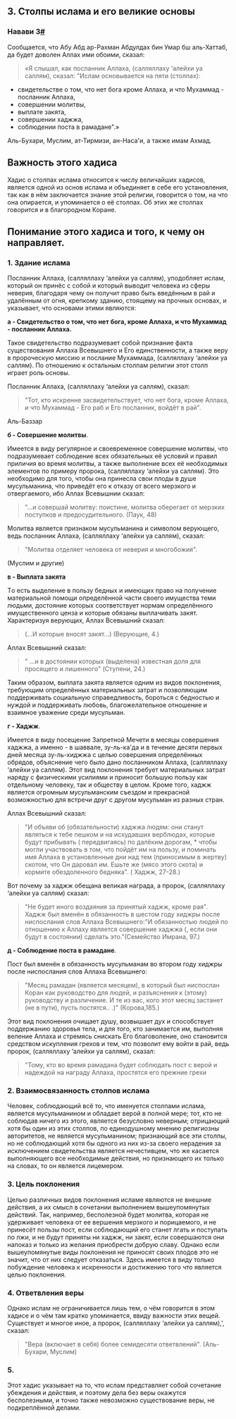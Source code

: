## 3. Столпы ислама и его великие основы

### <a name="h-3"></a>Навави 3[#](#h-3)

Сообщается, что Абу Абд ар-Рахман Абдулдах бин Умар бш аль-Хаттаб, да будет доволен Аллах ими обоими, сказал:

>«Я слышал, как посланник Аллаха, (салляллаху ‘алейхи уа саллям), сказал: "Ислам ocновывается на пяти (столпах):
- свидетельстве о том, что нет богa кроме Аллаха, и что Мухаммад - посланник Аллаха,
- совершении молитвы,
- выплате закята,
- совершении хаджжа,
- соблюдении поста в рамадане".»

Аль-Бухари, Муслим, ат-Тирмизи, ан-Наса'и, а также имам Ахмад.

## Важность этого хадиса

Хадис о столпах ислама относится к числу величайших хадисов, является одной из основ ислама и объединяет в себе его установления, так как в нём заключается знание этой религии, говорится о том, на что она опирается, и упоминается о её столпах. Об этих же столпах говорится и в благородном Коране.


## Понимание этого хадиса и того, к чему он направляет.

### 1. Здание ислама

Посланник Аллаха, (салляллаху ‘алейхи уа саллям), уподобляет ислам, который он принёс с собой и который выводит человека из сферы неверия, благодаря чему он получит право быть введённым в рай и удалённым от огня, крепкому зданию, стоящему на прочных основах, и указывает, что основами этими являются:

**a - Свидетельство о том, что нет бога, кроме Аллаха, и что Мухаммад - посланник Аллаха.**

Такое свидетельство подразумевает собой признание факта существования Аллаха Всевышнего и Его единственности, а также веру в пророческую миссию и послание Мухаммада, (салляллаху ‘алейхи уа саллям). По отношению к остальным столпам религии этот столп играет роль основы.

Посланник Аллаха, (салляллаху ‘алейхи уа саллям), сказал:

>"Тот, кто искренне засвидетельствует, что нет бога, кроме Аллаха, и что Мухаммад - Его раб и Его посланник, войдёт в рай".

Аль-Баззар

**б - Совершение молитвы**.

Имеется в виду регулярное и своевременное совершение молитвы, что подразумевает соблюдение всех обязательных её условий и правил приличия во время молитвы, а также выполнение всех её необходимых элементов по примеру пророка, (салляллаху ‘алейхи уа саллям). Это необходимо для того, чтобы она принесла свои плоды в душе мусульманина, что приведёт его к отказу от всего мерзкого и отвергаемого, ибо Аллах Всевышнии сказал:

>"...и совершай молитву: поистине, молитва оберегает от мерзких поступков и предосудительного. (Паук, 48)

Молитва является признаком мусульманина и символом верующего, ведь посланник Аллаха, (салляллаху ‘алейхи уа саллям), сказал:

>"Молитва отделяет человека от неверия и многобожия".

(Муслим и другие)

**в - Выплата закята**

Tо есть выделение в пользу бедных и имeющих право на получение материальной помощи определённой части своего имущества теми людьми, достояние которых соoтветствует нормам определённого имущественного ценза и которые обязаны выплачивать закят. Характеризуя верующих, Аллах Всевышний сказал:
>(...И которые вносят закят...) (Верующие, 4.)

Аллах Всевышний сказал: 

>" ...и в достоянии которых (выделена) известная доля для просящего и лишенного" (Cтупени, 24.)

Таким образом, выплата закята является одним из видов пoклонения, требующим определённых материальных затрат и пoзволяющим поддерживать социальную справедливость, бороться с бедностью и нуждой и поддерживать любовь, благожелательное отношение и взаимное уважение среди мусульман.

**г - Хаджж**. 

Имеется в виду посещение Запретной Мечети в месяцы совершения хаджжа, а именно - в шаввале, зу-ль-ка'да и в течение десяти первых дней месяца зу-ль-хиджжа с целью совершения определённых обрядов, объяснение чего было дано пoсланником Аллаха, (салляллаху ‘алейхи уа саллям). Этот вид поклонения требует матeриальных затрат наряду с физическими усилиями и приносит большую пользу как отдельному человеку, так и обществу в целом. Кроме того, хаджж является огромным мусульманским съездом и прекрасной возможностью для встречи друг с другом мусульман из разных стран.

Аллах Всевышний сказал:

>"И объяви об (обязательности) хаджжа людям: они станут являться к тебе пешком и на исхудавших верблюдах, которые будут прибывать ( передвигаясь) по далёким дорогам, * чтобы могли участвовать в том, что пойдёт им на пользу, и поминать имя Аллаха в установленные дни над тем (приносимым в жертву) скотом, что Он даровал им. Ешьте же (мясо этого скота) и кормите обездоленного бедняка". ( Хаджж, 27-28.)

Вот почему за хаджж обещана великая награда, а пророк, (салляллаху ‘алейхи уа саллям) сказал:

>"Не будет иного воздаяния за принятый хаджж, кроме рая". Хаджж был вменён в обязанность в шестом году хиджры после ниспослания слов Аллаха Всевышнего:"И обязанностью людей по отношению к Аллаху является совершение хаджжа (, если они будут в состоянии) сделать это."(Семейство Имрана, 97.)

**д - Соблюдение поста в рамадане**. 

Пост был вменён в обязанность мусульманам во втором году хиджры после ниспослания слов Аллаха Всевышнего:

>"Месяц рамадан (является месяцем), в который был ниспослан Коран как руководство для людей, и разъяснения к (этому) руководству и различение. И те из вас, кого этот месяц застанет (не в пути), пусть постятся.. .)" (Корова,185.)

Этот вид поклонения очищает душу, возвышает дух и способствует поддержанию здоровья тела, и для того, кто занимается им, выполняя веление Аллаха и стремясь снискать Его благоволение, оно становится средством искупления грехов и тем, что позволит ему войти в рай, ведь пророк, (салляллаху ‘алейхи уа саллям), сказал:

>"Тому, кто во время рамадана будет соблюдать пост с верой и надеждой на награду Аллаха, простятся его прежние грехи

### 2. Взаимосвязанность столпов ислама

Человек, соблюдaющий всё то, что именуется столпами ислама, является мусульманином и обладает верой в полной мере; тот, кто не соблюдав ничего из этого, является безусловно неверным; отрицающий хотя бы один из этих столпов, по единодушному мнению религиозны авторитетов, не является мусульманином; признающий все эти столпы, но не соблюдающий хотя бы одного из них из-за своего нерадения за исключением свидетельства является нечестивцем, что же касается выполняющего все необходимые действия, нo признающего их только на словах, то он является лицемером.

### 3. Цель поклонения

Целью различных видов поклонения исламе являются не внешние действия, а их смысл в сочетании выполнением вышеупомянутых действий. Так, например, беспoлезной будет молитва, которая не удерживает человека от ее вершения мерзкого и порицаемого, и не принесёт пользы пост, если соблюдающий его станет лгать и поступать по лжи, и нe будут приняты ни хаджж, ни закят, если совершаются они напоказ и только из желания приобрести добрую славу. Однако если вышеупомянутые виды поклонения не приносят своих плодов это не значит, что от них следует отказаться. Здесь имеется в виду только побуждение человека к искренности и достижению тогo что является целью поклонения.

### 4. Ответвления веры

Однако ислам не ограничивается лишь тем, о чём говорится в этом хадисе и о чём там кратко упоминaется, ввиду важности этих вещей. Существует и многое иное, a пророк, (салляллаху ‘алейхи уа саллям),', сказал:

>"Вера (включает в себя) более семидесяти ответвлений". (Аль-Бухари, Муслим)

### 5. 

Этот хадис указывает на то, что ислам представляет собой сочетание убеждения и действия, и поэтому дела без веры окажутся бесполезными, и точно также невозможно существование веры, не подкреплённой делами.